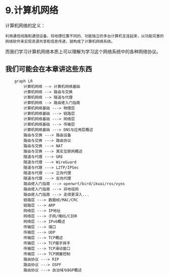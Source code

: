 # 9.计算机网络
计算机网络的定义：

    利用通信线路和通信设备，将地理位置不同的、功能独立的多台计算机互连起来，以功能完善的网络软件来实现资源共享和信息传递，就构成了计算机网络系统。

而我们学习计算机网络本质上可以理解为学习这个网络系统中的各种网络协议。

## 我们可能会在本章讲这些东西

```mermaid
    graph LR 
        计算机网络 --> 计算机网络基础
        计算机网络 --> 路由与交换
        计算机网络 --> 隧道与代理
        计算机网络 --> 路由佬入门指南
        计算机网络基础 ---> 物理层
        计算机网络基础 ---> 链路层
        计算机网络基础 ---> 网络层
        计算机网络基础 ---> 传输层
        计算机网络基础 ---> DNS与应用层概述
        路由与交换 ---> 路由设备
        路由与交换 ---> 路由协议
        路由与交换 ---> NAT
        路由与交换 ---> 真实互联网概述
        隧道与代理 ---> GRE
        隧道与代理 ---> WireGuard
        隧道与代理 ---> L2TP/IPSec
        隧道与代理 ---> 正向代理
        隧道与代理 ---> 反向代理
        路由佬入门指南 ---> openwrt/bird/ikuai/ros/vyos
        路由佬入门指南 ---> 异地组网
        路由佬入门指南 ---> 走得更深入...
        链路层 ---> 数据帧/MAC/CRC
        链路层 ---> ARP
        网络层 ---> IP地址
        网络层 ---> 子网/掩码/CIDR
        网络层 ---> IPv6概述
        传输层 ---> 端口
        传输层 ---> UDP
        传输层 ---> TCP概述
        传输层 ---> TCP握手挥手
        传输层 ---> TCP滑动窗口
        传输层 ---> TCP拥塞控制
        路由协议 ---> RIP
        路由协议 ---> OSPF
        路由协议 ---> 自治域与BGP概述

```